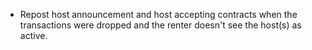 - Repost host announcement and host accepting contracts when the transactions
  were dropped and the renter doesn't see the host(s) as active.